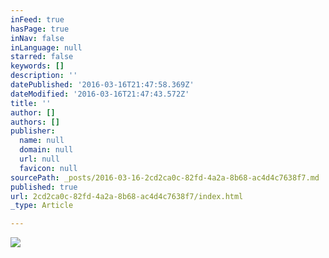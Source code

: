 ```yaml
---
inFeed: true
hasPage: true
inNav: false
inLanguage: null
starred: false
keywords: []
description: ''
datePublished: '2016-03-16T21:47:58.369Z'
dateModified: '2016-03-16T21:47:43.572Z'
title: ''
author: []
authors: []
publisher:
  name: null
  domain: null
  url: null
  favicon: null
sourcePath: _posts/2016-03-16-2cd2ca0c-82fd-4a2a-8b68-ac4d4c7638f7.md
published: true
url: 2cd2ca0c-82fd-4a2a-8b68-ac4d4c7638f7/index.html
_type: Article

---
```

![](https://the-grid-user-content.s3-us-west-2.amazonaws.com/f5b12491-c063-4c53-a834-0fbe03bda7c8.jpg)